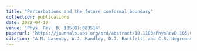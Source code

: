 ```yaml
---
title: "Perturbations and the future conformal boundary"
collection: publications
date: 2022-04-19
venue: 'Phys. Rev. D, 105(8):083514'
paperurl: 'https://journals.aps.org/prd/abstract/10.1103/PhysRevD.105.083514'
citation: 'A.N. Lasenby, W.J. Handley, D.J. Bartlett, and C.S. Negreanu (2022). &quot;Perturbations and the future conformal boundary.&quot; <i>Phys. Rev. D, 105(8):083514</i>.'
---
```


